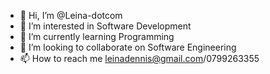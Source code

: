 - 👋 Hi, I’m @Leina-dotcom
- 👀 I’m interested in Software Development
- 🌱 I’m currently learning Programming
- 💞️ I’m looking to collaborate on Software Engineering
- 📫 How to reach me leinadennis@gmail.com/0799263355
<!---
Leina-dotcom/Leina-dotcom is a ✨ special ✨ repository because its `README.md` (this file) appears on your GitHub profile.
You can click the Preview link to take a look at your changes.
--->
